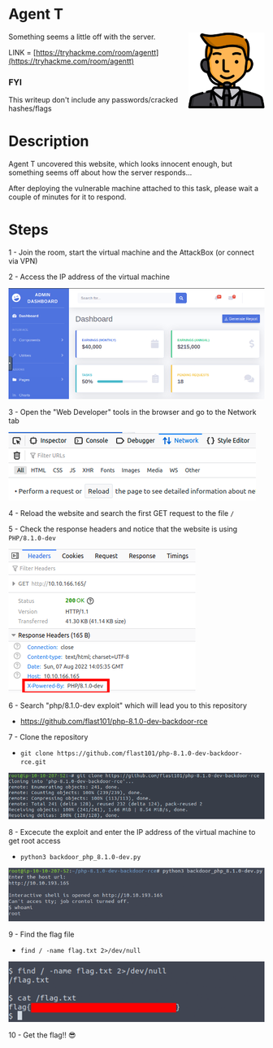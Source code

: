 # Agent T

<img align="right" src="https://github.com/matthernet/Writeups/blob/main/TryHackMe/Room/images/agentt1.png" width="150" height="150">

Something seems a little off with the server. 

LINK = [https://tryhackme.com/room/agentt](https://tryhackme.com/room/agentt)

### FYI
This writeup don't include any passwords/cracked hashes/flags

# Description

Agent T uncovered this website, which looks innocent enough, but something seems off about how the server responds...

After deploying the vulnerable machine attached to this task, please wait a couple of minutes for it to respond.


# Steps

1 - Join the room, start the virtual machine and the AttackBox (or connect via VPN)

2 - Access the IP address of the virtual machine

![](../Room/images/agentt2.png)

3 - Open the "Web Developer" tools in the browser and go to the Network tab

![](../Room/images/agentt3.png)

4 - Reload the website and search the first GET request to the file ```/```

5 - Check the response headers and notice that the website is using ```PHP/8.1.0-dev```

![](../Room/images/agentt4.png)

6 - Search "php/8.1.0-dev exploit" which will lead you to this repository
* https://github.com/flast101/php-8.1.0-dev-backdoor-rce

7 - Clone the repository
* ```git clone https://github.com/flast101/php-8.1.0-dev-backdoor-rce.git```

![](../Room/images/agentt5.png)

8 - Excecute the exploit and enter the IP address of the virtual machine to get root access
* ```python3 backdoor_php_8.1.0-dev.py```

![](../Room/images/agentt6.png)

9 - Find the flag file
* ```find / -name flag.txt 2>/dev/null```

![](../Room/images/agentt7.png)

10 - Get the flag!! 😎
